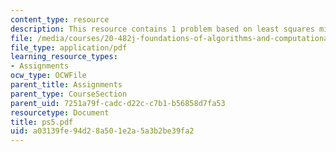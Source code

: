 ```yaml
---
content_type: resource
description: This resource contains 1 problem based on least squares minimization.
file: /media/courses/20-482j-foundations-of-algorithms-and-computational-techniques-in-systems-biology-spring-2006/a03139fe94d28a501e2a5a3b2be39fa2_ps5.pdf
file_type: application/pdf
learning_resource_types:
- Assignments
ocw_type: OCWFile
parent_title: Assignments
parent_type: CourseSection
parent_uid: 7251a79f-cadc-d22c-c7b1-b56858d7fa53
resourcetype: Document
title: ps5.pdf
uid: a03139fe-94d2-8a50-1e2a-5a3b2be39fa2
---
```

